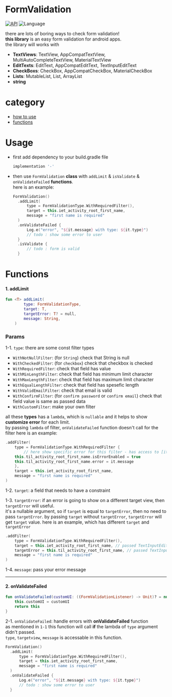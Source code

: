 # FormValidation


[![API](https://img.shields.io/badge/API-16%2B-brightgreen.svg?style=flat)](https://android-arsenal.com/api?level=16)
![Language](https://img.shields.io/badge/language-Kotlin-red.svg)

there are lots of boring ways to check form validation!  
**this library** is an easy form validation for android apps.  
the library will works with  
- **TextViews**: TextView, AppCompatTextView, MultiAutoCompleteTextView, MaterialTextView
- **EditTexts**: EditText, AppCompatEditText, TextInputEditText
- **CheckBoxs**: CheckBox, AppCompatCheckBox, MaterialCheckBox
- **Lists**: MutableList, List, ArrayList
- **string**  

# category
- [how to use](https://github.com/hsnmrd/RaikaFormValidation#usage)  
- [functions](https://github.com/hsnmrd/RaikaFormValidation#functions)  


# Usage  
- first add dependency to your build.gradle file  
	```groovy
	implementation '-'
	```
  
- then use ```FormValidation``` **class** with ```addLimit``` & ```isValidate``` & ```onValidateFailed``` **functions**.   
  here is an example:
  ```kotlin
  FormValidation()
	.addLimit(
	    type = FormValidationType.WithRequiredFilter(),
	    target = this.iet_activity_root_first_name,
	    message = "first name is required"
	)
	.onValidateFailed {
	    Log.e("error", "${it.message} with type: ${it.type}")
	    // todo : show some error to user
	}
	.isValidate {
	    // todo : form is valid
	}
  ```
  
  
# Functions  
#### 1. addLimit
```kotlin
fun <T> addLimit(
        type: FormValidationType,
        target: T,
        targetError: T? = null,
        message: String,
    )
```
    

### Params  
1-1. ```type```: there are some const filter types  
- ```WithNotNullFilter```: (for ```String```) check that String is null
- ```WithCheckedFilter```: (for ```checkbox```) check that checkbox is checked
- ```WithRequiredFilter```: check that field has value
- ```WithMinLengthFilter```: check that field has minimum limit character
- ```WithMaxLengthFilter```: check that field has maximum limit character
- ```WithEqualLengthFilter```: check that field has spesefic length
- ```WithValidEmailFilter```: check that email is valid 
- ```WithConfirmFilter```: (for ```confirm password``` or ```confirm email```) check that field value is same as passed data 
- ```WithCustomFilter```: make your own filter

all these **types** has a ```lambda```, which is ```nullable``` and it helps to show **customize error** for each limit.  
by passing ```lambda``` of filter, ```onValidateFailed``` function doesn't call for the filter
here is an example:
```kotlin
.addFilter(
    type = FormValidationType.WithRequiredFilter {
    	// here show specific error for this filter - has access to [it.type] and [it.message] and [it.targetView] 
	this.til_activity_root_first_name.isErrorEnabled = true
	this.til_activity_root_first_name.error = it.message
    },
    target = this.iet_activity_root_first_name,
    message = "first name is required"
)
```  

1-2. ```target```: a field that needs to have a constraint


1-3. ```targetError```: if an error is going to show on a different target view, then ```targetError``` will useful.  
it's a nullable argument, so if ```target``` is equal to ```targetError```, then no need to pass ```targetError```. 
by passing ```target``` without ```targetError```, ```targetError``` will get ```target``` value. 
here is an example, which has different ```target``` and ```targetError```
```kotlin
.addFilter(
    type = FormValidationType.WithRequiredFilter(),
    target = this.iet_activity_root_first_name, // passed TextInputEditText
    targetError = this.til_activity_root_first_name, // passed TextInputLayout
    message = "first name is required"
)
```  

1-4. ```message```: pass your error message 








----------  
  
  
#### 2. onValidateFailed  
```kotlin
fun onValidateFailed(customUI: ((FormValidationListener) -> Unit)? = null): FormValidation {
	this.customUI = customUI
	return this
}
```
2-1. ```onValidateFailed```: handle errors with **onValidateFailed** function  
as mentioned in ```1-1``` this function will call **if** the lambda of ```type``` argument didn't passed.  
```type```, ```targetview```, ```message``` is accessable in this function.  
  ```kotlin
  FormValidation()
	.addLimit(
	    type = FormValidationType.WithRequiredFilter(),
	    target = this.iet_activity_root_first_name,
	    message = "first name is required"
	)
	.onValidateFailed {
	    Log.e("error", "${it.message} with type: ${it.type}")
	    // todo : show some error to user
	}
  ```  







